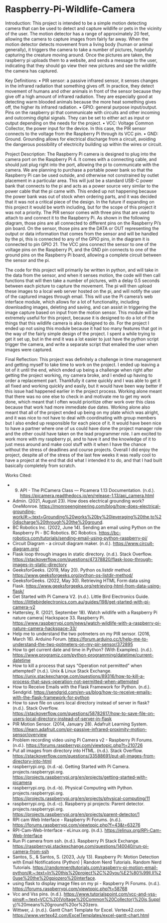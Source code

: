 # Raspberry-Pi-Wildlife-Camera

Introduction:
This project is intended to be a simple motion detecting camera that can be used to detect and capture wildlife or pets in the vicinity of the user. The motion detector has a range of approximately 20 feet, allowing the camera to capture images from fairly far away. When the motion detector detects movement from a living body (human or animal generally), it triggers the camera to take a number of pictures, hopefully capturing the creature moving around. 
Once the pictures are taken, the raspberry pi uploads them to a website, and sends a message to the user, indicating that they should go view their new pictures and see the wildlife the camera has captured. 

Key Definitions: 
•	PIR sensor: a passive infrared sensor, it senses changes in the infrared radiation that something gives off. In practice, they detect movement of humans and other animals in front of the sensor because they give off a high amount of infrared radiation. They are especially good at detecting warm blooded animals because the more heat something gives off, the higher its infrared radiation. 
•	GPIO: general purpose input/output. Pins on the raspberry pi that communicate with circuits and other incoming and outcoming digital signals. They can be set to either act as input or output depending on the needs for the project.
•	VCC: Voltage Common Collector, the power input for the device. In this case, the PIR sensor connects to the voltage from the Raspberry Pi through its VCC pin. 
•	GND: Ground. Grounding allows for electrical discharge from a circuit, avoiding the dangerous possibility of electricity building up within the wires or circuit.  

Project Description: 
The Raspberry Pi camera is designed to plug into the camera port on the Raspberry Pi 4. It comes with a connecting cable, and should just plug right into the port, allowing the pi to communicate with the camera.
We are planning to purchase a portable power bank so that the Raspberry Pi can be used outside, and otherwise not constrained by outlet placement in a particular area. This will just be a standard USB-C power bank that connects to the pi and acts as a power source very similar to the power cable that the pi came with. This ended up not happening because the power bank was out of stock when ordering parts, and it was decided that it was not a critical piece of the design. In the future if expanding on this project it would be worth including, but for the scope of this project it was not a priority. 
The PIR sensor comes with three pins that are used to attach to and connect it to the Raspberry Pi. As shown in the following diagram, those pins are all connected to different pins on the Raspberry Pi’s pin board. On the sensor, those pins are the DATA or OUT representing the output or data information that comes from the sensor and will be handled by the pi, this is connected to any of the GPIO pins, in the diagram it is connected to pin GPIO 21. The VCC pins connect the sensor to one of the voltage pins on the Raspberry Pi, and the GND pin connects to one of the ground pins on the Raspberry Pi board, allowing a complete circuit between the sensor and the pi. 
 
The code for this project will primarily be written in python, and will take in the data from the sensor, and when it senses motion, the code will then call functions that will then take a number of pictures, with a delay 0.5 seconds between each picture to capture the movement. The pi will then upload these images to a local web server hosted on the pi, and will notify the user of the captured images through email. This will use the Pi camera’s web interface module, which allows for a lot of functionality, including downloading images, deleting and saving, and can assist in triggering the image capture based on input from the motion sensor. This module will be extremely useful for this project, because it is designed to do a lot of the things that this wildlife camera is also designed to do. For the project I ended up not using this module because it had too many features that got in the way of the fairly simple design of the project. I spent a while trying to get it set up, but in the end it was a lot easier to just have the python script trigger the camera, and write a separate script that emailed the user when images were captured.

Final Reflection:
This project was definitely a challenge in time management and getting myself to take time to work on the project. I ended up leaving a lot of it until the end, which ended up being a challenge when right after getting the project working, my camera broke, and I ended up having to order a replacement part. Thankfully it came quickly and I was able to get it all fixed and working quickly and easily, but it would have been way better if this issue had happened earlier in the project process. Working alone meant that there was no one else to check in and motivate me to get my work done, which meant that I often would prioritize other work over this class because that work had more immediate due dates. 
Working alone also meant that all of the project ended up being on my plate which was alright, and it was nice to not have to deal with coordinating with group members but I also ended up responsible for each piece of it. It would have been nice to have a partner where one of us could have done the project manager role and the other could have taken on the lead programmer role. 
I am excited to work more with my raspberry pi, and to have it and the knowledge of it to just mess around and make cool stuff with it when I have the chance without the stress of deadlines and course projects. Overall I did enjoy the project, despite all of the stress of the last few weeks it was really cool to have a project at the end that did what I intended it to do, and that I had built basically completely from scratch. 

Works Cited: 
* 9. API - The PiCamera Class — Picamera 1.13 Documentation. (n.d.). https://picamera.readthedocs.io/en/release-1.13/api_camera.html
* Admin. (2021, August 23). How does electrical grounding work? OneMonroe. https://monroeengineering.com/blog/how-does-electrical-grounding-work/#:~:text=Grounding%20works%20by%20leveraging%20the,to%20discharge%20through%20the%20ground.
* BC Robotics Inc. (2022, June 14). Sending an email using Python on the Raspberry Pi - BC Robotics. BC Robotics. https://bc-robotics.com/tutorials/sending-email-using-python-raspberry-pi/
* Circuit Diagram - a circuit diagram maker. (n.d.). https://www.circuit-diagram.org/
* Flask loop through images in static directory. (n.d.). Stack Overflow. https://stackoverflow.com/questions/47378820/flask-loop-through-images-in-static-directory
* GeeksforGeeks. (2019, May 20). Python  os.listdir  method. https://www.geeksforgeeks.org/python-os-listdir-method/
* GeeksforGeeks. (2022, May 30). Retrieving  HTML Form data using Flask. https://www.geeksforgeeks.org/retrieving-html-from-data-using-flask/
* Get Started with Pi Camera V2. (n.d.). Little Bird Electronics Guide. https://littlebirdelectronics.com.au/guides/198/get-started-with-pi-camera-v2
* Hattersley, R. (2021, September 18). Watch wildlife with a Raspberry Pi nature camera| Hackspace 33. Raspberry Pi. https://www.raspberrypi.com/news/watch-wildlife-with-a-raspberry-pi-nature-camera-hackspace-33/
* Help me to understand the two potmeters on my PIR sensor. (2016, March 16). Arduino Forum. https://forum.arduino.cc/t/help-me-to-understand-the-two-potmeters-on-my-pir-sensor/372895
* How to get current date and time in Python? (With Examples). (n.d.). https://www.programiz.com/python-programming/datetime/current-datetime
* How to kill a process that says “Operation not permitted” when attempted? (n.d.). Unix & Linux Stack Exchange. https://unix.stackexchange.com/questions/89316/how-to-kill-a-process-that-says-operation-not-permitted-when-attempted
* How to Receive Emails with the Flask Framework for Python. (n.d.). Sendgrid. https://sendgrid.com/en-us/blog/how-to-receive-emails-with-the-flask-framework-for-python
* How to save file on users local directory instead of server in flask? (n.d.). Stack Overflow. https://stackoverflow.com/questions/58782617/how-to-save-file-on-users-local-directory-instead-of-server-in-flask
* PIR Motion Sensor. (2014, January 28). Adafruit Learning System. https://learn.adafruit.com/pir-passive-infrared-proximity-motion-sensor/overview
* Problem recording video using Pi Camera v2 - Raspberry Pi Forums. (n.d.). https://forums.raspberrypi.com/viewtopic.php?t=210726
* Put all images from directory into HTML. (n.d.). Stack Overflow. https://stackoverflow.com/questions/33588691/put-all-images-from-directory-into-html
* raspberrypi.org. (n.d.-a). Getting Started with Pi Camera. projects.raspberrypi.org. https://projects.raspberrypi.org/en/projects/getting-started-with-picamera
* raspberrypi.org. (n.d.-b). Physical Computing with Python. projects.raspberrypi.org. https://projects.raspberrypi.org/en/projects/physical-computing/11
* raspberrypi.org. (n.d.-c). Raspberry pi projects: Parent detector. projects.raspberrypi.org. https://projects.raspberrypi.org/en/projects/parent-detector/1
* RPI cam Web Interface - Raspberry Pi Forums. (n.d.). https://forums.raspberrypi.com/viewtopic.php?f=43&t=63276
* RPI-Cam-Web-Interface - eLinux.org. (n.d.). https://elinux.org/RPi-Cam-Web-Interface
* Run Pi camera from ssh. (n.d.). Raspberry Pi Stack Exchange. https://raspberrypi.stackexchange.com/questions/140040/run-pi-camera-from-ssh
* Santos, S., & Santos, S. (2023, July 13). Raspberry Pi: Motion Detection with Email Notifications (Python) | Random Nerd Tutorials. Random Nerd Tutorials. https://randomnerdtutorials.com/raspberry-pi-motion-email-python/#:~:text=In%20this%20project%2C%20you%E2%80%99ll,ll%20use%20the%20gpiozero%20interface.
* using flask to display image files on my pi - Raspberry Pi Forums. (n.d.). https://forums.raspberrypi.com/viewtopic.php?t=58768
* Vcc and Vss pins. (n.d.). https://www.tutorialspoint.com/vcc-and-vss-pins#:~:text=VCC%20(Voltage%20Common%20Collector)%20is,Supply)%20means%20ground%20or%20zero.
* Wittwer, J. (n.d.). Gantt Chart Template for Excel. Vertex42.com. https://www.vertex42.com/ExcelTemplates/excel-gantt-chart.html
